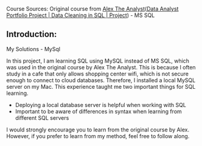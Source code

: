 Course Sources:
Original course from [Alex The Analyst](https://www.youtube.com/@AlexTheAnalyst)([Data Analyst Portfolio Project | Data Cleaning in SQL | Project](https://youtu.be/8rO7ztF4NtU](https://youtu.be/8rO7ztF4NtU))) - MS SQL

## Introduction:
My Solutions - MySql

In this project, I am learning SQL using MySQL instead of MS SQL, which was used in the original course by Alex The Analyst. This is because I often study in a cafe that only allows shopping center wifi, which is not secure enough to connect to cloud databases. Therefore, I installed a local MySQL server on my Mac. This experience taught me two important things for SQL learning.
- Deploying a local database server is helpful when working with SQL
- Important to be aware of differences in syntax when learning from different SQL servers

I would strongly encourage you to learn from the original course by Alex. However, if you prefer to learn from my method, feel free to follow along.
